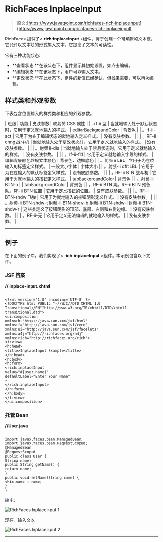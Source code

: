 # RichFaces InplaceInput

> 原文:[https://www.javatpoint.com/richfaces-rich-inplaceinput](https://www.javatpoint.com/richfaces-rich-inplaceinput)

RichFaces 提供了< **rich:inplaceInput** >组件，用于创建一个可编辑的文本框。它允许以文本块的形式输入文本。它提高了文本的可读性。

它有三种功能状态:

*   **查看状态:**在该状态下，组件显示其初始设置，如点击编辑。
*   **编辑状态:**在该状态下，用户可以输入文本。
*   **更改状态:**在此状态下，组件的新值已经确认，但如果需要，可以再次编辑。

## 样式类和外观参数

下表包含位置输入的样式类和相应的外观参数。

| 班级 | 功能 | 皮肤参数 | 映射的 CSS 属性 |
| . rf-ii 型 | 当就地输入处于默认状态时，它用于定义就地输入的样式。 | editorBackgroundColor | 背景色 |
| 。rf-ii-act | 它用于为处于编辑状态的就地输入定义样式。 | 没有皮肤参数。 |  |
| 。RF-ii chng 战斗机 | 当就地输入处于更改状态时，它用于定义就地输入的样式。 | 没有皮肤参数。 |  |
| 。射频 ii-dis | 当就地输入处于禁用状态时，它用于定义就地输入的样式。 | 没有皮肤参数。 |  |
| 。rf-ii-fld | 它用于定义就地输入字段的样式。 | 编辑背景颜色常规文本颜色 | 背景色、边框底色 |
| 。射频 ii LBL | 它用于为在位输入的标签定义样式。 | 一般大小字体 | 字体大小 |
| 。射频-ii dflt LBL | 它用于为在位输入的默认标签定义样式。 | 没有皮肤参数。 |  |
| 。RF-ii BTN 战斗机 | 它用于为就地输入的按钮定义样式。 | tabBackgroundColor | 背景色 |
| 。射频-ii BTN-p |  | tabBackgroundColor | 背景色 |
| 。RF-ii BTN 集。RF-ii BTN 预备队。RF-ii BTN 位置 | 它用于定义按钮的位置。 | 没有皮肤参数。 |  |
| 。RF-ii BTN-shdw 飞弹 | 它用于为就地输入的按钮阴影定义样式。 | 没有皮肤参数。 |  |
| 。射频-ii BTN-shdw-t 射频-ii BTN-shdw-b 射频-ii BTN-shdw-l 射频-ii BTN-shdw-r | 这些类定义了按钮阴影的顶部、底部、左侧和右侧边缘。 | 没有皮肤参数。 |  |
| 。RF-ii-无 | 它用于定义无法编辑的就地输入的样式。 |  | 没有皮肤参数。 |

* * *

## 例子

在下面的例子中，我们实现了< **rich:inplaceInput** >组件。本示例包含以下文件。

### JSF 档案

**// inplace-input.xhtml**

```

<?xml version='1.0' encoding='UTF-8' ?>
<!DOCTYPE html PUBLIC "-//W3C//DTD XHTML 1.0 Transitional//EN""http://www.w3.org/TR/xhtml1/DTD/xhtml1-transitional.dtd">
<ui:composition 
xmlns:h="http://java.sun.com/jsf/html"
xmlns:f="http://java.sun.com/jsf/core"
xmlns:ui="http://java.sun.com/jsf/facelets"
xmlns:a4j="http://richfaces.org/a4j"
xmlns:rich="http://richfaces.org/rich">
<f:view>
<h:head>
<title>InplaceInput Example</title>
</h:head>
<h:body>
<h:form>
<rich:inplaceInput
value="#{user.name}"
defaultLabel="Enter Your Name"
>
</rich:inplaceInput>
</h:form>
</h:body>
</f:view>
</ui:composition>

```

### 托管 Bean

**//User.java**

```

import javax.faces.bean.ManagedBean;
import javax.faces.bean.RequestScoped;
@ManagedBean
@RequestScoped
public class User {
String name;
public String getName() {
return name;
}
public void setName(String name) {
this.name = name;
}
}

```

输出:

![RichFaces Inplaceinput 1](../Images/c6341b308f68f248b40ad52409ef0fcb.png)

现在，输入文本

![RichFaces Inplaceinput 2](../Images/27e3ddc25b47044b819e207278a4f128.png)

* * *